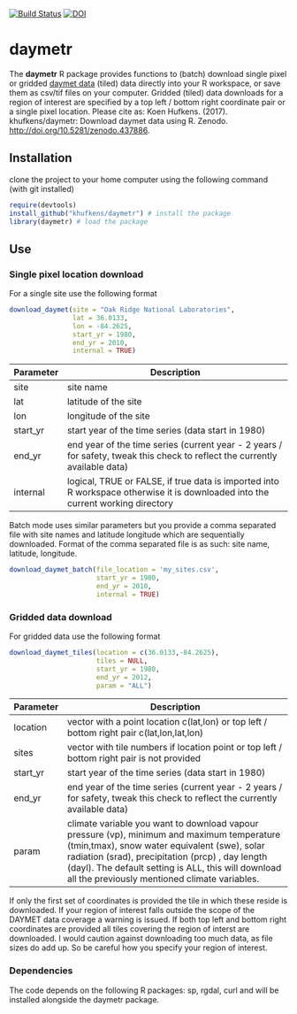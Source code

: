 [![Build Status](https://travis-ci.org/khufkens/daymetr.svg?branch=master)](https://travis-ci.org/khufkens/daymetr)
[![DOI](https://zenodo.org/badge/DOI/10.5281/zenodo.437886.svg)](https://doi.org/10.5281/zenodo.437886)

# daymetr

The **daymetr** R package provides functions to (batch) download single pixel or gridded [daymet data](http://daymet.ornl.gov/) (tiled) data directly into your R workspace, or save them as csv/tif files on your computer. Gridded (tiled) data downloads for a region of interest are specified by a top left / bottom right coordinate pair or a single pixel location. Please cite as: Koen Hufkens. (2017). khufkens/daymetr: Download daymet data using R. Zenodo. http://doi.org/10.5281/zenodo.437886.

## Installation

clone the project to your home computer using the following command (with git installed)

```R
require(devtools)
install_github("khufkens/daymetr") # install the package
library(daymetr) # load the package
```

## Use

### Single pixel location download

For a single site use the following format

```R
download_daymet(site = "Oak Ridge National Laboratories",
                lat = 36.0133,
                lon = -84.2625,
                start_yr = 1980,
                end_yr = 2010,
                internal = TRUE)
```

Parameter     | Description                      
------------- | ------------------------------ 	
site	      | site name
lat           | latitude of the site
lon           | longitude of the site
start_yr      | start year of the time series (data start in 1980)
end_yr        | end year of the time series (current year - 2 years / for safety, tweak this check to reflect the currently available data)
internal      | logical, TRUE or FALSE, if true data is imported into R workspace otherwise it is downloaded into the current working directory

Batch mode uses similar parameters but you provide a comma separated file with site names and latitude longitude which are sequentially downloaded. Format of the comma separated file is as such: site name, latitude, longitude.

```R
download_daymet_batch(file_location = 'my_sites.csv',
                      start_yr = 1980,
                      end_yr = 2010,
                      internal = TRUE)
```

### Gridded data download

For gridded data use the following format

```R
download_daymet_tiles(location = c(36.0133,-84.2625),
                      tiles = NULL,
                      start_yr = 1980,
                      end_yr = 2012,
                      param = "ALL")
```

Parameter     | Description                      
------------- | ------------------------------ 	
location	      | vector with a point location c(lat,lon) or top left / bottom right pair c(lat,lon,lat,lon)
sites          | vector with tile numbers if location point or top left / bottom right pair is not provided
start_yr      | start year of the time series (data start in 1980)
end_yr        | end year of the time series (current year - 2 years / for safety, tweak this check to reflect the currently available data)
param         | climate variable you want to download vapour pressure (vp), minimum and maximum temperature (tmin,tmax), snow water equivalent (swe), solar radiation (srad), precipitation (prcp) , day length (dayl). The default setting is ALL, this will download all the previously mentioned climate variables.

If only the first set of coordinates is provided the tile in which these reside is downloaded. If your region of interest falls outside the scope of the DAYMET data coverage a warning is issued. If both top left and bottom right coordinates are provided all tiles covering the region of interst are downloaded. I would caution against downloading too much data, as file sizes do add up. So be careful how you specify your region of interest.

### Dependencies

The code depends on the following R packages: sp, rgdal, curl and will be installed alongside the daymetr package.
